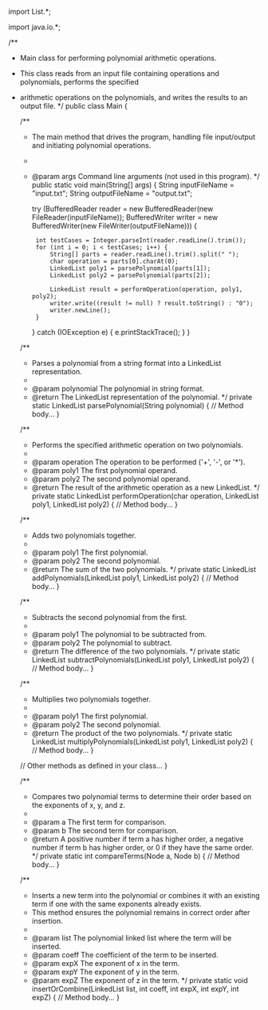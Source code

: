 import List.*;

import java.io.*;

/**
 * Main class for performing polynomial arithmetic operations.
 * This class reads from an input file containing operations and polynomials, performs the specified
 * arithmetic operations on the polynomials, and writes the results to an output file.
 */
public class Main {

    /**
     * The main method that drives the program, handling file input/output and initiating polynomial operations.
     * 
     * @param args Command line arguments (not used in this program).
     */
    public static void main(String[] args) {
        String inputFileName = "input.txt";
        String outputFileName = "output.txt";

        try (BufferedReader reader = new BufferedReader(new FileReader(inputFileName));
             BufferedWriter writer = new BufferedWriter(new FileWriter(outputFileName))) {

            int testCases = Integer.parseInt(reader.readLine().trim());
            for (int i = 0; i < testCases; i++) {
                String[] parts = reader.readLine().trim().split(" ");
                char operation = parts[0].charAt(0);
                LinkedList poly1 = parsePolynomial(parts[1]);
                LinkedList poly2 = parsePolynomial(parts[2]);

                LinkedList result = performOperation(operation, poly1, poly2);
                writer.write((result != null) ? result.toString() : "0");
                writer.newLine();
            }
        } catch (IOException e) {
            e.printStackTrace();
        }
    }

    /**
     * Parses a polynomial from a string format into a LinkedList representation.
     * 
     * @param polynomial The polynomial in string format.
     * @return The LinkedList representation of the polynomial.
     */
    private static LinkedList parsePolynomial(String polynomial) {
        // Method body...
    }

    /**
     * Performs the specified arithmetic operation on two polynomials.
     * 
     * @param operation The operation to be performed ('+', '-', or '*').
     * @param poly1 The first polynomial operand.
     * @param poly2 The second polynomial operand.
     * @return The result of the arithmetic operation as a new LinkedList.
     */
    private static LinkedList performOperation(char operation, LinkedList poly1, LinkedList poly2) {
        // Method body...
    }

    /**
     * Adds two polynomials together.
     * 
     * @param poly1 The first polynomial.
     * @param poly2 The second polynomial.
     * @return The sum of the two polynomials.
     */
    private static LinkedList addPolynomials(LinkedList poly1, LinkedList poly2) {
        // Method body...
    }

    /**
     * Subtracts the second polynomial from the first.
     * 
     * @param poly1 The polynomial to be subtracted from.
     * @param poly2 The polynomial to subtract.
     * @return The difference of the two polynomials.
     */
    private static LinkedList subtractPolynomials(LinkedList poly1, LinkedList poly2) {
        // Method body...
    }

    /**
     * Multiplies two polynomials together.
     * 
     * @param poly1 The first polynomial.
     * @param poly2 The second polynomial.
     * @return The product of the two polynomials.
     */
    private static LinkedList multiplyPolynomials(LinkedList poly1, LinkedList poly2) {
        // Method body...
    }

    // Other methods as defined in your class...
}

    /**
     * Compares two polynomial terms to determine their order based on the exponents of x, y, and z.
     * 
     * @param a The first term for comparison.
     * @param b The second term for comparison.
     * @return A positive number if term a has higher order, a negative number if term b has higher order, or 0 if they have the same order.
     */
    private static int compareTerms(Node a, Node b) {
        // Method body...
    }

    /**
     * Inserts a new term into the polynomial or combines it with an existing term if one with the same exponents already exists.
     * This method ensures the polynomial remains in correct order after insertion.
     * 
     * @param list The polynomial linked list where the term will be inserted.
     * @param coeff The coefficient of the term to be inserted.
     * @param expX The exponent of x in the term.
     * @param expY The exponent of y in the term.
     * @param expZ The exponent of z in the term.
     */
    private static void insertOrCombine(LinkedList list, int coeff, int expX, int expY, int expZ) {
        // Method body...
    }
